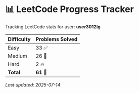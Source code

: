 
# 📊 LeetCode Progress Tracker

Tracking LeetCode stats for user: **user3012lg**

| Difficulty | Problems Solved |
|------------|------------------|
| Easy       | 33 ✅        |
| Medium     | 26 🔁      |
| Hard       | 2 🔥        |
| **Total**  | **61** 💯    |

_Last updated: 2025-07-14_
